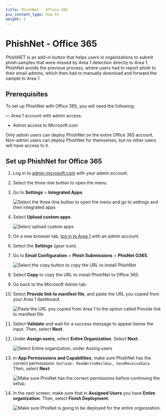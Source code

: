 ```yaml
---
title: PhishNet - Office 365
pcx_content_type: how-to
weight: 1
---
```


# PhishNet - Office 365

PhishNET is an add-in button that helps users in organizations to submit phish samples that were missed by Area 1 detection directly to Area 1. PhishNet avoids the previous process, where users had to report phish to their email admins, which then had to manually download and forward the sample to Area 1.

## Prerequisites

To set up PhishNet with Office 365, you will need the following:

— Area 1 account with admin access.
- Admin access to Microsoft.com

Only admin users can deploy PhishNet on the entire Office 365 account. Non-admin users can deploy PhishNet for themselves, but no other users will have access to it.

## Set up PhishNet for Office 365

1. Log in to [admin.microsoft.com](admin.microsoft.com) with your admin account.
2. Select the three-line button to open the menu.
3. Go to **Settings** > **Integrated Apps**.

    ![Select the three-line button to open the menu and go to settings and then integrated apps](/email-security/static/phish-submissions/phishnet-o365/step3-settings-apps.png)

4. Select **Upload custom apps**.

    ![Select upload custom apps](/email-security/static/phish-submissions/phishnet-o365/step4-custom-apps.png)

5. On a new browser tab, [log in to Area 1](https://horizon.area1security.com) with an admin account.

6. Select the **Settings** (gear icon).

7. Go to **Email Configuration** > **Phish Submissions** > **PhisNet O365**.

    ![Select the copy button to copy the URL to install PhishNet](/email-security/static/phish-submissions/phishnet-o365/step7-phish-submissions.png)

8. Select **Copy** to copy the URL to install PhishNet to Office 365.

9. Go back to the Microsoft Admin tab.

10. Select **Provide link to manifest file**, and paste the URL you copied from your Area 1 dashboard.

    ![Paste the URL you copied from Area 1 to the option called Provide link to manifest file](/email-security/static/phish-submissions/phishnet-o365/step10-link-manifest.png)

11. Select **Validate** and wait for a success message to appear below the input. Then, select **Next**.

12. Under **Assign users**, select **Entire Organization**. Select **Next**.

    ![Select Entire organization, under Assing users](/email-security/static/phish-submissions/phishnet-o365/step12-entire-org.png)

13. In **App Permisssions and Capabilities**, make sure PhishNet has the correct permissions: `Outlook: ReadWriteMailbox, SendReceiveData`. Then, select **Next**.

    ![Make sure PhisNet has the correct permissions before continuing the setup.](/email-security/static/phish-submissions/phishnet-o365/step13-app-permissions.png)

14. In the next screen, make sure that in **Assigned Users** you have **Entire organization**. Then, select **Finish Deployment**.
    
    ![Make sure PhisNet is going to be deployed for the entire organization.](/email-security/static/phish-submissions/phishnet-o365/step14-entire-org.png)